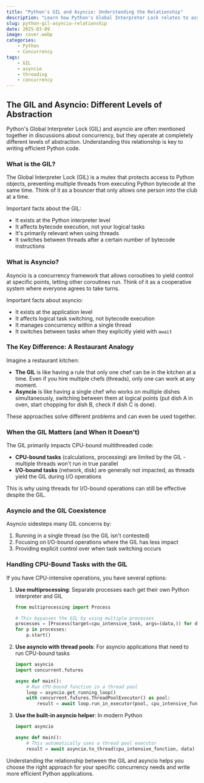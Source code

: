 ```yaml
---
title: "Python's GIL and Asyncio: Understanding the Relationship"
description: "Learn how Python's Global Interpreter Lock relates to asyncio concurrency and when to use each approach"
slug: python-gil-asyncio-relationship
date: 2025-03-09
image: cover.webp
categories:
    - Python
    - Concurrency
tags:
    - GIL
    - asyncio
    - threading
    - concurrency
---
```


## The GIL and Asyncio: Different Levels of Abstraction

Python's Global Interpreter Lock (GIL) and asyncio are often mentioned together in discussions about concurrency, but they operate at completely different levels of abstraction. Understanding this relationship is key to writing efficient Python code.

### What is the GIL?

The Global Interpreter Lock (GIL) is a mutex that protects access to Python objects, preventing multiple threads from executing Python bytecode at the same time. Think of it as a bouncer that only allows one person into the club at a time.

Important facts about the GIL:

- It exists at the Python interpreter level
- It affects bytecode execution, not your logical tasks
- It's primarily relevant when using threads
- It switches between threads after a certain number of bytecode instructions

### What is Asyncio?

Asyncio is a concurrency framework that allows coroutines to yield control at specific points, letting other coroutines run. Think of it as a cooperative system where everyone agrees to take turns.

Important facts about asyncio:

- It exists at the application level
- It affects logical task switching, not bytecode execution
- It manages concurrency within a single thread
- It switches between tasks when they explicitly yield with `await`

### The Key Difference: A Restaurant Analogy

Imagine a restaurant kitchen:

- **The GIL** is like having a rule that only one chef can be in the kitchen at a time. Even if you hire multiple chefs (threads), only one can work at any moment.
- **Asyncio** is like having a single chef who works on multiple dishes simultaneously, switching between them at logical points (put dish A in oven, start chopping for dish B, check if dish C is done).

These approaches solve different problems and can even be used together.

### When the GIL Matters (and When It Doesn't)

The GIL primarily impacts CPU-bound multithreaded code:

- **CPU-bound tasks** (calculations, processing) are limited by the GIL - multiple threads won't run in true parallel
- **I/O-bound tasks** (network, disk) are generally not impacted, as threads yield the GIL during I/O operations

This is why using threads for I/O-bound operations can still be effective despite the GIL.

### Asyncio and the GIL Coexistence

Asyncio sidesteps many GIL concerns by:

1. Running in a single thread (so the GIL isn't contested)
2. Focusing on I/O-bound operations where the GIL has less impact
3. Providing explicit control over when task switching occurs

### Handling CPU-Bound Tasks with the GIL

If you have CPU-intensive operations, you have several options:

1. **Use multiprocessing**: Separate processes each get their own Python interpreter and GIL
   ```python
   from multiprocessing import Process
   
   # This bypasses the GIL by using multiple processes
   processes = [Process(target=cpu_intensive_task, args=(data,)) for data in chunks]
   for p in processes:
       p.start()
   ```

2. **Use asyncio with thread pools**: For asyncio applications that need to run CPU-bound tasks
   ```python
   import asyncio
   import concurrent.futures
   
   async def main():
       # Run CPU-bound function in a thread pool
       loop = asyncio.get_running_loop()
       with concurrent.futures.ThreadPoolExecutor() as pool:
           result = await loop.run_in_executor(pool, cpu_intensive_function, data)
   ```

3. **Use the built-in asyncio helper**: In modern Python
   ```python
   import asyncio
   
   async def main():
       # This automatically uses a thread pool executor
       result = await asyncio.to_thread(cpu_intensive_function, data)
   ```

Understanding the relationship between the GIL and asyncio helps you choose the right approach for your specific concurrency needs and write more efficient Python applications.
